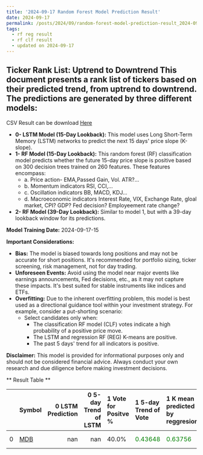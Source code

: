 ```yaml
---
title: '2024-09-17 Random Forest Model Prediction Result'
date: 2024-09-17
permalink: /posts/2024/09/random-forest-model-prediction-result_2024-09-17_15/
tags:
  - rf reg result
  - rf clf result
  - updated on 2024-09-17
---
```

## Ticker Rank List: Uptrend to Downtrend This document presents a rank list of tickers based on their predicted trend, from uptrend to downtrend. The predictions are generated by three different models:
 CSV Result can be download [ Here ](https://cliffordhu.github.io/images/2024-09-17-random-forest-model-prediction-result_2024-09-17_15.csv) 

* **0- LSTM Model (15-Day Lookback):** This model uses Long Short-Term Memory (LSTM) networks to predict the next 15 days' price slope (K-slope). 
* **1- RF Model (15-Day Lookback):** This random forest (RF) classification model predicts whether the future 15-day price slope is positive based on 300 decision trees trained on 260 features. These features encompass: 
     * a. Price action- EMA,Passed Gain, Vol. ATR?...  
     * b. Momentum indicators  RSI, CCI,...  
     * c. Oscillation indicators  BB, MACD, KDJ... 
     * d. Macroeconomic indicators Interest Rate, VIX, Exchange Rate, gloal market, CPI? GDP? Fed decision? Employeement rate change? 
 * **2- RF Model (39-Day Lookback):** Similar to model 1, but with a 39-day lookback window for its predictions. 

 **Model Training Date:** 2024-09-17-15 
 
 **Important Considerations:** 
 
 * **Bias:** The model is biased towards long positions and may not be accurate for short positions. It's recommended for portfolio sizing, ticker screening, risk management, not for day trading.
 * **Unforeseen Events:** Avoid using the model near major events like earnings announcements, Fed decisions, etc., as it may not capture these impacts. It's best suited for stable instruments like indices and ETFs.
 * **Overfitting:** Due to the inherent overfitting problem, this model is best used as a directional guidance tool within your investment strategy. For example, consider a put-shorting scenario:
     * Select candidates only when: 
         * The classification RF model (CLF) votes indicate a high probability of a positive price move.
         * The LSTM and regression RF (REG) K-means are positive. 
         * The past 5 days' trend for all indicators is positive. 
 
 **Disclaimer:** This model is provided for informational purposes only and should not be considered financial advice. Always conduct your own research and due diligence before making investment decisions.



** Result Table **

</details>

|    | Symbol                                                |   0 LSTM Prediction |   0 5-day Trend of LSTM | 1 Vote for Positve %   | 1 5-day Trend of Vote                        | 1 K mean predicted by reggresion             | 1 5-day Trend of K mean                      | 2 Vote for Positve %   | 2 5-day Trend of Vote                        | 2 K mean predicted by reggresion             | 2 5-day Trend of K mean                      |   3 LDA Gain Loss dB |    Total | Sector                 |   Rank |   Rank Percent |
|---:|:------------------------------------------------------|--------------------:|------------------------:|:-----------------------|:---------------------------------------------|:---------------------------------------------|:---------------------------------------------|:-----------------------|:---------------------------------------------|:---------------------------------------------|:---------------------------------------------|---------------------:|---------:|:-----------------------|-------:|---------------:|
|  0 | [MDB](https://finance.yahoo.com/quote/MDB/financials) |                 nan |                     nan | 40.0%                  | <span style="color: green;"> 0.43648 </span> | <span style="color: green;"> 0.63756 </span> | <span style="color: green;"> 0.10123 </span> | 46.0%                  | <span style="color: green;"> 0.62417 </span> | <span style="color: green;"> 0.51907 </span> | <span style="color: green;"> 0.11121 </span> |             -8.45881 | -9.84177 | Information Technology |      1 |              0 |
 </details>

